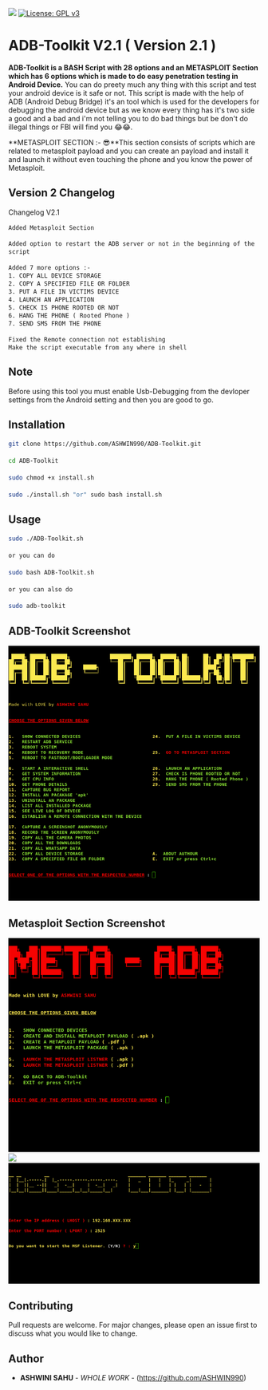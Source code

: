 ![](https://img.shields.io/maintenance/YES/2019.svg?style=flat)
[![License: GPL v3](https://img.shields.io/badge/License-GPLv3-blue.svg)](https://www.gnu.org/licenses/gpl-3.0)

# ADB-Toolkit V2.1 ( Version 2.1 )

**ADB-Toolkit is a BASH Script with 28 options and an METASPLOIT Section which has 6 options which is made to do easy penetration testing in Android Device.**
You can do preety much any thing with this script and test your android device is it safe or not. This script is made with the help of ADB (Android Debug Bridge) it's an tool which is used for the developers for debugging the android device but as we know every thing has it's two side a good and a bad and i'm not telling you to do bad things but be don't do illegal things or FBI will find you 😂😂.

**METASPLOIT SECTION :- 😎**This section consists of scripts which are related to metasploit payload and you can create an payload and install it and launch it without even touching the phone and you know the power of Metasploit.

## Version 2 Changelog
Changelog V2.1
```
Added Metasploit Section

Added option to restart the ADB server or not in the beginning of the script

Added 7 more options :-
1. COPY ALL DEVICE STORAGE
2. COPY A SPECIFIED FILE OR FOLDER
3. PUT A FILE IN VICTIMS DEVICE 
4. LAUNCH AN APPLICATION
5. CHECK IS PHONE ROOTED OR NOT
6. HANG THE PHONE ( Rooted Phone )
7. SEND SMS FROM THE PHONE

Fixed the Remote connection not establishing
Make the script executable from any where in shell
```

## Note

Before using this tool you must enable Usb-Debugging from the devloper settings from the Android setting and then you are good to go.


## Installation


```bash
git clone https://github.com/ASHWIN990/ADB-Toolkit.git

cd ADB-Toolkit

sudo chmod +x install.sh

sudo ./install.sh "or" sudo bash install.sh
```

## Usage

```bash
sudo ./ADB-Toolkit.sh 

or you can do

sudo bash ADB-Toolkit.sh

or you can also do

sudo adb-toolkit
```
## ADB-Toolkit Screenshot

![](https://raw.githubusercontent.com/ASHWIN990/ADB-Toolkit/master/screenshots/git1.jpeg)

## Metasploit Section Screenshot

![](https://raw.githubusercontent.com/ASHWIN990/ADB-Toolkit/master/screenshots/git2.jpeg)
![](https://raw.githubusercontent.com/ASHWIN990/ADB-Toolkit/master/screenshots/git3.jpeg)
![](https://raw.githubusercontent.com/ASHWIN990/ADB-Toolkit/master/screenshots/git4.jpeg)

## Contributing

Pull requests are welcome. For major changes, please open an issue first to discuss what you would like to change.

## Author

* **ASHWINI SAHU** - *WHOLE WORK* - (https://github.com/ASHWIN990)
